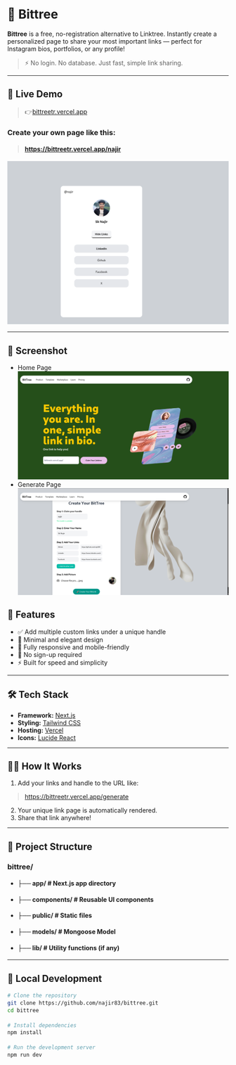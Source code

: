# 🌳 Bittree

**Bittree** is a free, no-registration alternative to Linktree. Instantly create a personalized page to share your most important links — perfect for Instagram bios, portfolios, or any profile!

> ⚡ No login. No database. Just fast, simple link sharing.

---

## 🔗 Live Demo

> 👉[bittreetr.vercel.app](https://bittreetr.vercel.app)

### Create your own page like this:  

> #### https://bittreetr.vercel.app/najir
![BitTree UI Screenshot](Tree.png) 

---                                                 


## 📸 Screenshot

- Home Page
![BitTree UI Screenshot](Home.png) 
- Generate Page
![BitTree UI Screenshot](Generate.png) 

                                       

## 🚀 Features

- ✅ Add multiple custom links under a unique handle
- 🎨 Minimal and elegant design
- 📱 Fully responsive and mobile-friendly
- 🔐 No sign-up required
- ⚡ Built for speed and simplicity

---

## 🛠️ Tech Stack

- **Framework:** [Next.js](https://nextjs.org/)
- **Styling:** [Tailwind CSS](https://tailwindcss.com/)
- **Hosting:** [Vercel](https://vercel.com/)
- **Icons:** [Lucide React](https://lucide.dev/)

---

## 🧑‍💻 How It Works

1. Add your links and handle to the URL like:
> https://bittreetr.vercel.app/generate

2. Your unique link page is automatically rendered.
3. Share that link anywhere!

---

## 📂 Project Structure

### bittree/
- #### ├── app/ # Next.js app directory 
- #### ├── components/ # Reusable UI components
- #### ├── public/ # Static files
- #### ├── models/ # Mongoose Model
- #### ├──  lib/ # Utility functions (if any)


---

## 🧪 Local Development

```bash
# Clone the repository
git clone https://github.com/najir83/bittree.git
cd bittree

# Install dependencies
npm install

# Run the development server
npm run dev
